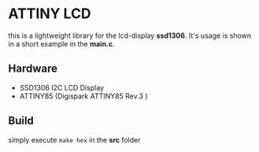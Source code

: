 # ATTINY LCD

this is a lightweight library for the lcd-display **ssd1306**. It's usage is 
shown in a short example in the **main.c**. 

## Hardware
- SSD1306 I2C LCD Display
- ATTINY85 (Digispark ATTINY85 Rev.3 )

## Build
simply execute `make hex` in the **src** folder
